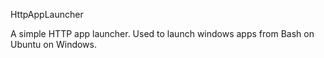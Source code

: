 HttpAppLauncher

A simple HTTP app launcher.  Used to launch windows apps from Bash on Ubuntu on Windows.
